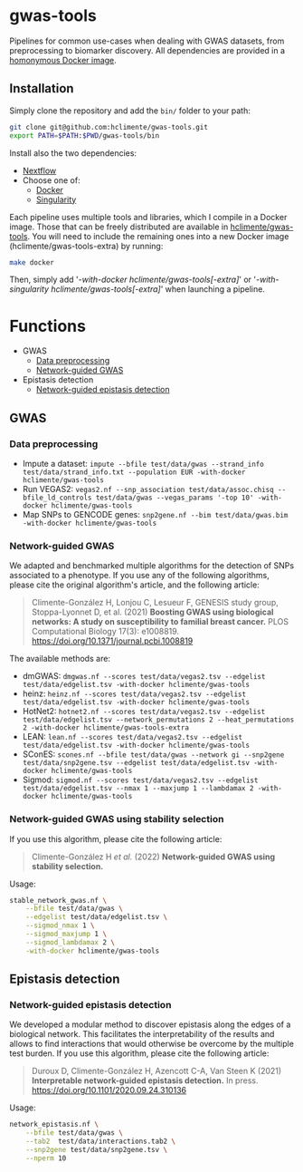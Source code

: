 # gwas-tools

Pipelines for common use-cases when dealing with GWAS datasets, from preprocessing to biomarker discovery. All dependencies are provided in a [homonymous Docker image](https://hub.docker.com/repository/docker/hclimente/gwas-tools).

## Installation

Simply clone the repository and add the `bin/` folder to your path:

```bash
git clone git@github.com:hclimente/gwas-tools.git
export PATH=$PATH:$PWD/gwas-tools/bin
```

Install also the two dependencies:

- [Nextflow](https://www.nextflow.io/)
- Choose one of:
    - [Docker](https://docs.docker.com/desktop/#download-and-install)
    - [Singularity](https://docs.sylabs.io/guides/3.0/user-guide/installation.html)

Each pipeline uses multiple tools and libraries, which I compile in a Docker image. Those that can be freely distributed are available in [hclimente/gwas-tools](https://hub.docker.com/r/hclimente/gwas-tools). You will need to include the remaining ones into a new Docker image (hclimente/gwas-tools-extra) by running:

```bash
make docker
```

Then, simply add '*-with-docker hclimente/gwas-tools[-extra]*' or '*-with-singularity hclimente/gwas-tools[-extra]*' when launching a pipeline.

# Functions

- GWAS
    - [Data preprocessing](#data_preprocessing)
    - [Network-guided GWAS](#network_gwas)
- Epistasis detection
    - [Network-guided epistasis detection](#network_epistasis)

## GWAS

### Data preprocessing
<a name="data_preprocessing"></a>

- Impute a dataset: `impute --bfile test/data/gwas --strand_info test/data/strand_info.txt --population EUR -with-docker hclimente/gwas-tools`
- Run VEGAS2: `vegas2.nf --snp_association test/data/assoc.chisq --bfile_ld_controls test/data/gwas --vegas_params '-top 10' -with-docker hclimente/gwas-tools`
- Map SNPs to GENCODE genes: `snp2gene.nf --bim test/data/gwas.bim -with-docker hclimente/gwas-tools`

### Network-guided GWAS
<a name="network_gwas"></a>

We adapted and benchmarked multiple algorithms for the detection of SNPs associated to a phenotype. If you use any of the following algorithms, please cite the original algorithm's article, and the following article:

> Climente-González H, Lonjou C, Lesueur F, GENESIS study group, Stoppa-Lyonnet D, et al. (2021) **Boosting GWAS using biological networks: A study on susceptibility to familial breast cancer.** PLOS Computational Biology 17(3): e1008819. https://doi.org/10.1371/journal.pcbi.1008819

The available methods are:

- dmGWAS: `dmgwas.nf --scores test/data/vegas2.tsv --edgelist test/data/edgelist.tsv -with-docker hclimente/gwas-tools`
- heinz: `heinz.nf --scores test/data/vegas2.tsv --edgelist test/data/edgelist.tsv -with-docker hclimente/gwas-tools`
- HotNet2: `hotnet2.nf --scores test/data/vegas2.tsv --edgelist test/data/edgelist.tsv --network_permutations 2 --heat_permutations 2 -with-docker hclimente/gwas-tools-extra`
- LEAN: `lean.nf --scores test/data/vegas2.tsv --edgelist test/data/edgelist.tsv -with-docker hclimente/gwas-tools`
- SConES: `scones.nf --bfile test/data/gwas --network gi --snp2gene test/data/snp2gene.tsv --edgelist test/data/edgelist.tsv -with-docker hclimente/gwas-tools`
- Sigmod: `sigmod.nf --scores test/data/vegas2.tsv --edgelist test/data/edgelist.tsv --nmax 1 --maxjump 1 --lambdamax 2 -with-docker hclimente/gwas-tools`

### Network-guided GWAS using stability selection
<a name="stable_network_gwas"></a>

If you use this algorithm, please cite the following article:

> Climente-González H *et al.* (2022) **Network-guided GWAS using stability selection.** 

Usage:

```bash
stable_network_gwas.nf \
    --bfile test/data/gwas \
    --edgelist test/data/edgelist.tsv \
    --sigmod_nmax 1 \
    --sigmod_maxjump 1 \
    --sigmod_lambdamax 2 \
    -with-docker hclimente/gwas-tools
```

## Epistasis detection

### Network-guided epistasis detection
<a name="network_epistasis"></a>

We developed a modular method to discover epistasis along the edges of a biological network. This facilitates the interpretability of the results and allows to find interactions that would otherwise be overcome by the multiple test burden. If you use this algorithm, please cite the following article:

> Duroux D, Climente-González H, Azencott C-A, Van Steen K (2021) **Interpretable network-guided epistasis detection.** In press. https://doi.org/10.1101/2020.09.24.310136

Usage:

```bash
network_epistasis.nf \
    --bfile test/data/gwas \
    --tab2  test/data/interactions.tab2 \
    --snp2gene test/data/snp2gene.tsv \
    --nperm 10
```
